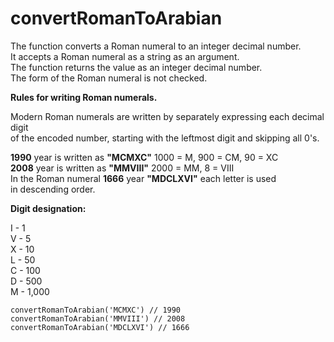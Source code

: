 # convertRomanToArabian  

The function converts a Roman numeral to an integer decimal number.  
It accepts a Roman numeral as a string as an argument.  
The function returns the value as an integer decimal number.  
The form of the Roman numeral is not checked.

__Rules for writing Roman numerals.__

Modern Roman numerals are written by separately expressing each decimal digit  
of the encoded number, starting with the leftmost digit and skipping all 0's.


__1990__ year is written as __"MCMXC"__ 1000 = M, 900 = CM, 90 = XC  
__2008__ year is written as __"MMVIII"__ 2000 = MM, 8 = VIII  
In the Roman numeral __1666__ year __"MDCLXVI"__ each letter is used  
in descending order.

__Digit designation:__

I - 1  
V - 5  
X - 10  
L - 50  
C - 100  
D - 500  
M - 1,000  

```
convertRomanToArabian('MCMXC') // 1990
convertRomanToArabian('MMVIII') // 2008
convertRomanToArabian('MDCLXVI') // 1666
```
